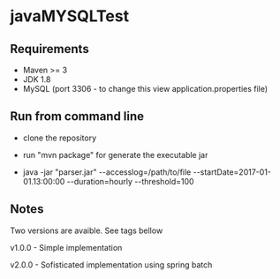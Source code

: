 # javaMYSQLTest


## Requirements

- Maven >= 3
- JDK 1.8
- MySQL (port 3306 - to change this view application.properties file)


## Run from command line 
	
- clone the repository
- run "mvn package" for generate the executable jar
	
 - java -jar "parser.jar" --accesslog=/path/to/file --startDate=2017-01-01.13:00:00 --duration=hourly --threshold=100 

## Notes

Two versions are avaible. See tags bellow

v1.0.0 - Simple implementation

v2.0.0 - Sofisticated implementation using spring batch
